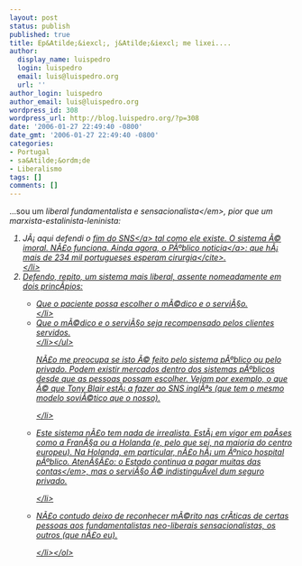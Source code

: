 ```yaml
---
layout: post
status: publish
published: true
title: Ep&Atilde;&iexcl;, j&Atilde;&iexcl; me lixei....
author:
  display_name: luispedro
  login: luispedro
  email: luis@luispedro.org
  url: ''
author_login: luispedro
author_email: luis@luispedro.org
wordpress_id: 308
wordpress_url: http://blog.luispedro.org/?p=308
date: '2006-01-27 22:49:40 -0800'
date_gmt: '2006-01-27 22:49:40 -0800'
categories:
- Portugal
- sa&Atilde;&ordm;de
- Liberalismo
tags: []
comments: []
---
```

<p>...sou um <em>liberal fundamentalista e sensacionalista<&#47;em>, pior que um marxista-estalinista-leninista:</p>
<ol>
<li>J&Atilde;&iexcl; aqui defendi o <a href="http:&#47;&#47;blog.luispedro.org&#47;?cat=6">fim do SNS<&#47;a> tal como ele existe. O sistema &Atilde;&copy; imoral. N&Atilde;&pound;o funciona. Ainda agora, o P&Atilde;&ordm;blico <a href="http:&#47;&#47;www.publico.clix.pt&#47;shownews.asp?id=1246101&idCanal=91">noticia<&#47;a>: <cite>que h&Atilde;&iexcl; mais de 234 mil portugueses esperam cirurgia<&#47;cite>.<br />
<&#47;li>
<li>Defendo, repito, um sistema mais liberal, assente nomeadamente em dois princ&Atilde;&shy;pios:</p>
<ul>
<li>Que o paciente possa escolher o m&Atilde;&copy;dico e o servi&Atilde;&sect;o.<br />
<&#47;li>
<li>Que o m&Atilde;&copy;dico e o servi&Atilde;&sect;o seja recompensado pelos clientes servidos.<br />
<&#47;li><&#47;ul></p>
<p>N&Atilde;&pound;o me preocupa se isto &Atilde;&copy; feito pelo sistema p&Atilde;&ordm;blico ou pelo privado.  Podem existir mercados dentro dos sistemas p&Atilde;&ordm;blicos desde que as pessoas possam escolher. Vejam por exemplo, o que &Atilde;&copy; que Tony Blair est&Atilde;&iexcl; a fazer ao SNS ingl&Atilde;&ordf;s (que tem o mesmo modelo sovi&Atilde;&copy;tico que o nosso).</p>
<p><&#47;li>
<li>Este sistema n&Atilde;&pound;o tem nada de irrealista. Est&Atilde;&iexcl; em vigor em pa&Atilde;&shy;ses como a Fran&Atilde;&sect;a ou a Holanda (e, pelo que sei, na maioria do centro europeu). Na Holanda, em particular, n&Atilde;&pound;o h&Atilde;&iexcl; um &Atilde;&ordm;nico hospital p&Atilde;&ordm;blico. Aten&Atilde;&sect;&Atilde;&pound;o: <em>o Estado continua a pagar muitas das contas<&#47;em>, mas o servi&Atilde;&sect;o &Atilde;&copy; indistingu&Atilde;&shy;vel dum seguro privado.</p>
<p><&#47;li>
<li>N&Atilde;&pound;o contudo deixo de reconhecer m&Atilde;&copy;rito nas cr&Atilde;&shy;ticas de certas pessoas aos fundamentalistas neo-liberais sensacionalistas, os outros (que n&Atilde;&pound;o eu).</p>
<p><&#47;li><&#47;ol></p>
